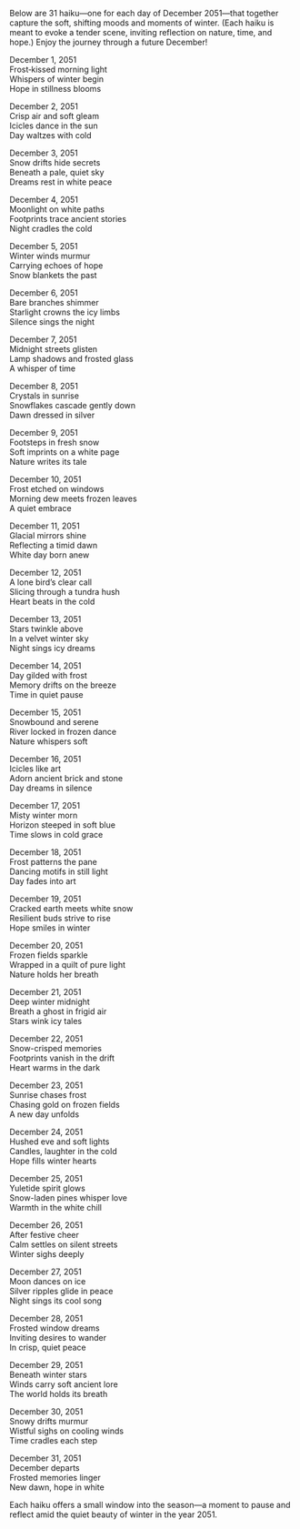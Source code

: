 Below are 31 haiku—one for each day of December 2051—that together capture the soft, shifting moods and moments of winter. (Each haiku is meant to evoke a tender scene, inviting reflection on nature, time, and hope.) Enjoy the journey through a future December!

December 1, 2051  
Frost‐kissed morning light  
Whispers of winter begin  
Hope in stillness blooms

December 2, 2051  
Crisp air and soft gleam  
Icicles dance in the sun  
Day waltzes with cold

December 3, 2051  
Snow drifts hide secrets  
Beneath a pale, quiet sky  
Dreams rest in white peace

December 4, 2051  
Moonlight on white paths  
Footprints trace ancient stories  
Night cradles the cold

December 5, 2051  
Winter winds murmur  
Carrying echoes of hope  
Snow blankets the past

December 6, 2051  
Bare branches shimmer  
Starlight crowns the icy limbs  
Silence sings the night

December 7, 2051  
Midnight streets glisten  
Lamp shadows and frosted glass  
A whisper of time

December 8, 2051  
Crystals in sunrise  
Snowflakes cascade gently down  
Dawn dressed in silver

December 9, 2051  
Footsteps in fresh snow  
Soft imprints on a white page  
Nature writes its tale

December 10, 2051  
Frost etched on windows  
Morning dew meets frozen leaves  
A quiet embrace

December 11, 2051  
Glacial mirrors shine  
Reflecting a timid dawn  
White day born anew

December 12, 2051  
A lone bird’s clear call  
Slicing through a tundra hush  
Heart beats in the cold

December 13, 2051  
Stars twinkle above  
In a velvet winter sky  
Night sings icy dreams

December 14, 2051  
Day gilded with frost  
Memory drifts on the breeze  
Time in quiet pause

December 15, 2051  
Snowbound and serene  
River locked in frozen dance  
Nature whispers soft

December 16, 2051  
Icicles like art  
Adorn ancient brick and stone  
Day dreams in silence

December 17, 2051  
Misty winter morn  
Horizon steeped in soft blue  
Time slows in cold grace

December 18, 2051  
Frost patterns the pane  
Dancing motifs in still light  
Day fades into art

December 19, 2051  
Cracked earth meets white snow  
Resilient buds strive to rise  
Hope smiles in winter

December 20, 2051  
Frozen fields sparkle  
Wrapped in a quilt of pure light  
Nature holds her breath

December 21, 2051  
Deep winter midnight  
Breath a ghost in frigid air  
Stars wink icy tales

December 22, 2051  
Snow-crisped memories  
Footprints vanish in the drift  
Heart warms in the dark

December 23, 2051  
Sunrise chases frost  
Chasing gold on frozen fields  
A new day unfolds

December 24, 2051  
Hushed eve and soft lights  
Candles, laughter in the cold  
Hope fills winter hearts

December 25, 2051  
Yuletide spirit glows  
Snow-laden pines whisper love  
Warmth in the white chill

December 26, 2051  
After festive cheer  
Calm settles on silent streets  
Winter sighs deeply

December 27, 2051  
Moon dances on ice  
Silver ripples glide in peace  
Night sings its cool song

December 28, 2051  
Frosted window dreams  
Inviting desires to wander  
In crisp, quiet peace

December 29, 2051  
Beneath winter stars  
Winds carry soft ancient lore  
The world holds its breath

December 30, 2051  
Snowy drifts murmur  
Wistful sighs on cooling winds  
Time cradles each step

December 31, 2051  
December departs  
Frosted memories linger  
New dawn, hope in white

Each haiku offers a small window into the season—a moment to pause and reflect amid the quiet beauty of winter in the year 2051.
